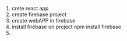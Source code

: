 1. crete react app
2. create firebase project
3. create webAPP in firebase 
4. install firebase on project 
npm install firebase
6. 